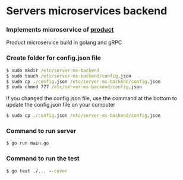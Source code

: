 # Servers microservices backend

### Implements microservice of [product](https://github.com/isaqueveras/products-microservice)
Product microservice build in golang and gRPC

### Create folder for config.json file
```bat
$ sudo mkdir /etc/server-ms-backend
$ sudo touch /etc/server-ms-backend/config.json
$ sudo cp ./config.json /etc/server-ms-backend/config.json
$ sudo chmod 777 /etc/server-ms-backend/config.json
```
if you changed the config.json file, use the command at the bottom to update the config.json file on your computer
```bat
$ sudo cp ./config.json /etc/server-ms-backend/config.json
```

### Command to run server
```bat
$ go run main.go
```

### Command to run the test
```bat
$ go test ./... --cover
```

